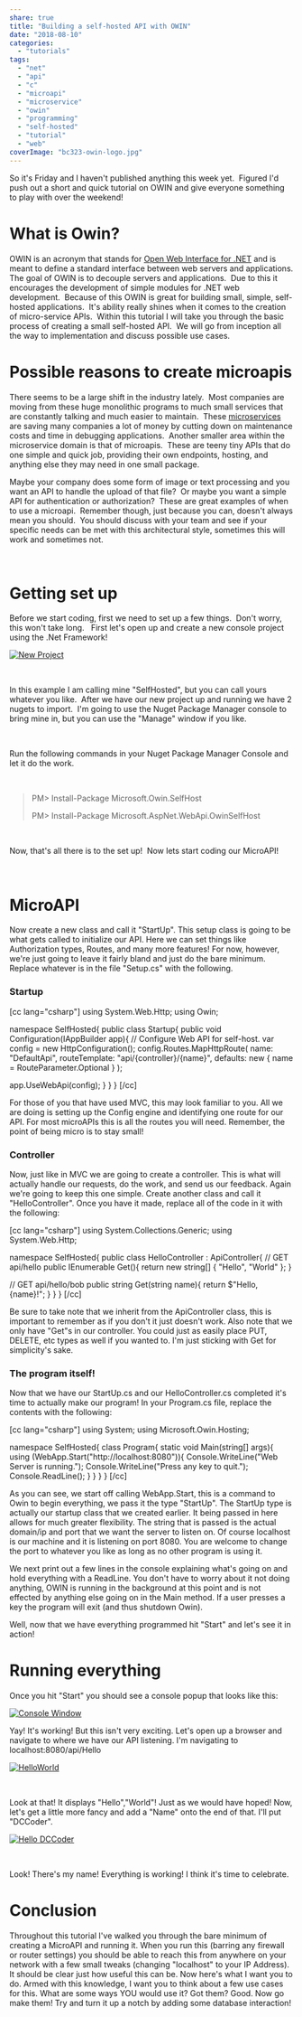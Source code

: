 ```yaml
---
share: true
title: "Building a self-hosted API with OWIN"
date: "2018-08-10"
categories: 
  - "tutorials"
tags: 
  - "net"
  - "api"
  - "c"
  - "microapi"
  - "microservice"
  - "owin"
  - "programming"
  - "self-hosted"
  - "tutorial"
  - "web"
coverImage: "bc323-owin-logo.jpg"
---
```


So it's Friday and I haven't published anything this week yet.  Figured I'd push out a short and quick tutorial on OWIN and give everyone something to play with over the weekend!

# What is Owin?

OWIN is an acronym that stands for [Open Web Interface for .NET](http://owin.org/) and is meant to define a standard interface between web servers and applications. The goal of OWIN is to decouple servers and applications.  Due to this it encourages the development of simple modules for .NET web development.  Because of this OWIN is great for building small, simple, self-hosted applications.  It's ability really shines when it comes to the creation of micro-service APIs.  Within this tutorial I will take you through the basic process of creating a small self-hosted API.  We will go from inception all the way to implementation and discuss possible use cases.

# Possible reasons to create microapis

There seems to be a large shift in the industry lately.  Most companies are moving from these huge monolithic programs to much small services that are constantly talking and much easier to maintain.  These [microservices](http://microservices.io/) are saving many companies a lot of money by cutting down on maintenance costs and time in debugging applications.  Another smaller area within the microservice domain is that of microapis.  These are teeny tiny APIs that do one simple and quick job, providing their own endpoints, hosting, and anything else they may need in one small package.

Maybe your company does some form of image or text processing and you want an API to handle the upload of that file?  Or maybe you want a simple API for authentication or authorization?  These are great examples of when to use a microapi.  Remember though, just because you can, doesn't always mean you should.  You should discuss with your team and see if your specific needs can be met with this architectural style, sometimes this will work and sometimes not.

 

# Getting set up

Before we start coding, first we need to set up a few things.  Don't worry, this won't take long.   First let's open up and create a new console project using the .Net Framework!

[![New Project](ee959-selfhostednewproject.png)](https://dccoder.files.wordpress.com/2020/09/ee959-selfhostednewproject.png)

 

In this example I am calling mine "SelfHosted", but you can call yours whatever you like.  After we have our new project up and running we have 2 nugets to import.  I'm going to use the Nuget Package Manager console to bring mine in, but you can use the "Manage" window if you like.

 

Run the following commands in your Nuget Package Manager Console and let it do the work.

 

> PM> Install-Package Microsoft.Owin.SelfHost
> 
> PM> Install-Package Microsoft.AspNet.WebApi.OwinSelfHost

 

Now, that's all there is to the set up!  Now lets start coding our MicroAPI!

 

# MicroAPI

Now create a new class and call it "StartUp". This setup class is going to be what gets called to initialize our API. Here we can set things like Authorization types, Routes, and many more features! For now, however, we're just going to leave it fairly bland and just do the bare minimum. Replace whatever is in the file "Setup.cs" with the following.

### Startup

\[cc lang="csharp"\] using System.Web.Http; using Owin;

namespace SelfHosted{ public class Startup{ public void Configuration(IAppBuilder app){ // Configure Web API for self-host. var config = new HttpConfiguration(); config.Routes.MapHttpRoute( name: "DefaultApi", routeTemplate: "api/{controller}/{name}", defaults: new { name = RouteParameter.Optional } );

app.UseWebApi(config); } } } \[/cc\]

For those of you that have used MVC, this may look familiar to you. All we are doing is setting up the Config engine and identifying one route for our API. For most microAPIs this is all the routes you will need. Remember, the point of being micro is to stay small!

### Controller

Now, just like in MVC we are going to create a controller. This is what will actually handle our requests, do the work, and send us our feedback. Again we're going to keep this one simple. Create another class and call it "HelloController". Once you have it made, replace all of the code in it with the following:

\[cc lang="csharp"\] using System.Collections.Generic; using System.Web.Http;

namespace SelfHosted{ public class HelloController : ApiController{ // GET api/hello public IEnumerable Get(){ return new string\[\] { "Hello", "World" }; }

// GET api/hello/bob public string Get(string name){ return $"Hello, {name}!"; } } } \[/cc\]

Be sure to take note that we inherit from the ApiController class, this is important to remember as if you don't it just doesn't work. Also note that we only have "Get"s in our controller. You could just as easily place PUT, DELETE, etc types as well if you wanted to. I'm just sticking with Get for simplicity's sake.

### The program itself!

Now that we have our StartUp.cs and our HelloController.cs completed it's time to actually make our program! In your Program.cs file, replace the contents with the following:

\[cc lang="csharp"\] using System; using Microsoft.Owin.Hosting;

namespace SelfHosted{ class Program{ static void Main(string\[\] args){ using (WebApp.Start("http://localhost:8080")){ Console.WriteLine("Web Server is running."); Console.WriteLine("Press any key to quit."); Console.ReadLine(); } } } } \[/cc\]

As you can see, we start off calling WebApp.Start, this is a command to Owin to begin everything, we pass it the type "StartUp". The StartUp type is actually our startup class that we created earlier. It being passed in here allows for much greater flexibility. The string that is passed is the actual domain/ip and port that we want the server to listen on. Of course localhost is our machine and it is listening on port 8080. You are welcome to change the port to whatever you like as long as no other program is using it.

We next print out a few lines in the console explaining what's going on and hold everything with a ReadLine. You don't have to worry about it not doing anything, OWIN is running in the background at this point and is not effected by anything else going on in the Main method. If a user presses a key the program will exit (and thus shutdown Owin).

Well, now that we have everything programmed hit "Start" and let's see it in action!

# Running everything

Once you hit "Start" you should see a console popup that looks like this:

[![Console Window](732f9-programrunning.png)](https://dccoder.files.wordpress.com/2020/09/732f9-programrunning.png)

Yay! It's working! But this isn't very exciting. Let's open up a browser and navigate to where we have our API listening. I'm navigating to localhost:8080/api/Hello

[![HelloWorld](2c00a-helloworld.png)](https://dccoder.files.wordpress.com/2020/09/2c00a-helloworld.png)

 

Look at that! It displays "Hello","World"! Just as we would have hoped! Now, let's get a little more fancy and add a "Name" onto the end of that. I'll put "DCCoder".

[![Hello DCCoder](b0445-hellodccoder.png)](https://dccoder.files.wordpress.com/2020/09/b0445-hellodccoder.png)

                   

Look! There's my name! Everything is working! I think it's time to celebrate.

# Conclusion

Throughout this tutorial I've walked you through the bare minimum of creating a MicroAPI and running it. When you run this (barring any firewall or router settings) you should be able to reach this from anywhere on your network with a few small tweaks (changing "localhost" to your IP Address). It should be clear just how useful this can be. Now here's what I want you to do. Armed with this knowledge, I want you to think about a few use cases for this. What are some ways YOU would use it? Got them? Good. Now go make them! Try and turn it up a notch by adding some database interaction!
